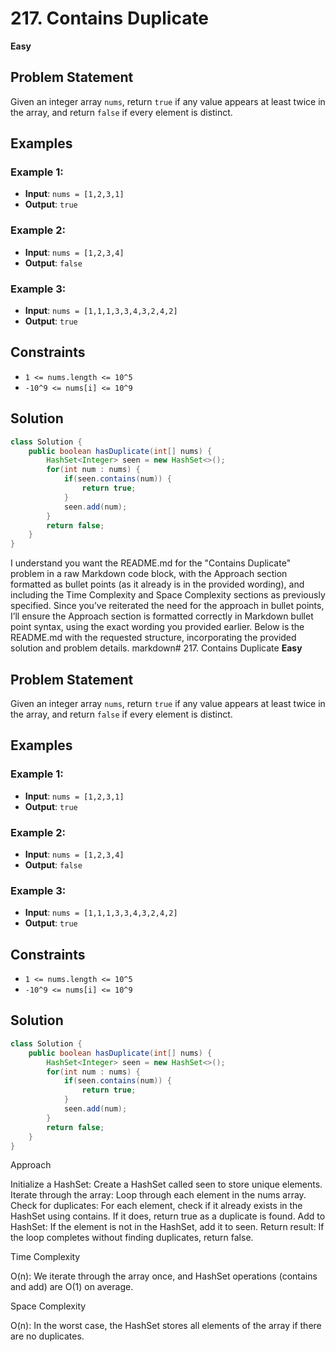 # 217. Contains Duplicate
**Easy**

## Problem Statement
Given an integer array `nums`, return `true` if any value appears at least twice in the array, and return `false` if every element is distinct.

## Examples
### Example 1:
- **Input**: `nums = [1,2,3,1]`
- **Output**: `true`

### Example 2:
- **Input**: `nums = [1,2,3,4]`
- **Output**: `false`

### Example 3:
- **Input**: `nums = [1,1,1,3,3,4,3,2,4,2]`
- **Output**: `true`

## Constraints
- `1 <= nums.length <= 10^5`
- `-10^9 <= nums[i] <= 10^9`

## Solution
```java
class Solution {
    public boolean hasDuplicate(int[] nums) {
        HashSet<Integer> seen = new HashSet<>();
        for(int num : nums) {
            if(seen.contains(num)) {
                return true;
            }
            seen.add(num);
        }
        return false;
    }
}
```
I understand you want the README.md for the "Contains Duplicate" problem in a raw Markdown code block, with the Approach section formatted as bullet points (as it already is in the provided wording), and including the Time Complexity and Space Complexity sections as previously specified. Since you’ve reiterated the need for the approach in bullet points, I’ll ensure the Approach section is formatted correctly in Markdown bullet point syntax, using the exact wording you provided earlier. Below is the README.md with the requested structure, incorporating the provided solution and problem details.
markdown# 217. Contains Duplicate
**Easy**

## Problem Statement
Given an integer array `nums`, return `true` if any value appears at least twice in the array, and return `false` if every element is distinct.

## Examples
### Example 1:
- **Input**: `nums = [1,2,3,1]`
- **Output**: `true`

### Example 2:
- **Input**: `nums = [1,2,3,4]`
- **Output**: `false`

### Example 3:
- **Input**: `nums = [1,1,1,3,3,4,3,2,4,2]`
- **Output**: `true`

## Constraints
- `1 <= nums.length <= 10^5`
- `-10^9 <= nums[i] <= 10^9`

## Solution
```java
class Solution {
    public boolean hasDuplicate(int[] nums) {
        HashSet<Integer> seen = new HashSet<>();
        for(int num : nums) {
            if(seen.contains(num)) {
                return true;
            }
            seen.add(num);
        }
        return false;
    }
}
```
Approach

Initialize a HashSet: Create a HashSet called seen to store unique elements.
Iterate through the array: Loop through each element in the nums array.
Check for duplicates: For each element, check if it already exists in the HashSet using contains. If it does, return true as a duplicate is found.
Add to HashSet: If the element is not in the HashSet, add it to seen.
Return result: If the loop completes without finding duplicates, return false.

Time Complexity

O(n): We iterate through the array once, and HashSet operations (contains and add) are O(1) on average.

Space Complexity

O(n): In the worst case, the HashSet stores all elements of the array if there are no duplicates.
